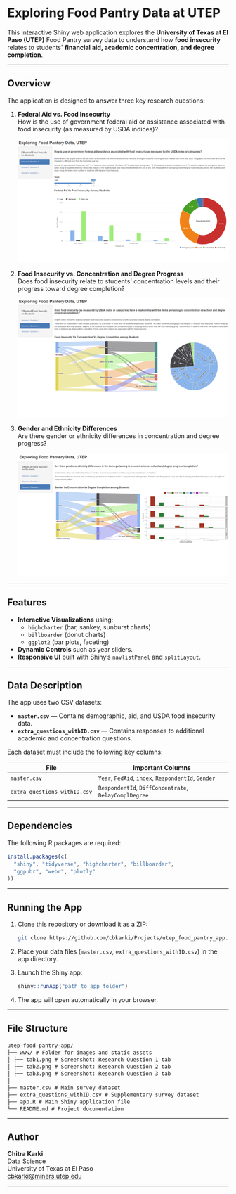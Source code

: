 # Exploring Food Pantry Data at UTEP

This interactive Shiny web application explores the **University of Texas at El Paso (UTEP)** Food Pantry survey data to understand how **food insecurity** relates to students' **financial aid, academic concentration, and degree completion**.

---

##  Overview

The application is designed to answer three key research questions:

1. **Federal Aid vs. Food Insecurity**  
   How is the use of government federal aid or assistance associated with food insecurity (as measured by USDA indices)?
   
   ![Tab 1 Screenshot](images/tab1.png)

2. **Food Insecurity vs. Concentration and Degree Progress**  
   Does food insecurity relate to students' concentration levels and their progress toward degree completion?
   
   ![Tab 2 Screenshot](images/tab2.png)

3. **Gender and Ethnicity Differences**  
   Are there gender or ethnicity differences in concentration and degree progress?
   
   ![Tab 3 Screenshot](images/tab3.png)

---

##  Features

- **Interactive Visualizations** using:
  - `highcharter` (bar, sankey, sunburst charts)
  - `billboarder` (donut charts)
  - `ggplot2` (bar plots, faceting)
- **Dynamic Controls** such as year sliders.
- **Responsive UI** built with Shiny’s `navlistPanel` and `splitLayout`.

---

##  Data Description

The app uses two CSV datasets:
- **`master.csv`** — Contains demographic, aid, and USDA food insecurity data.
- **`extra_questions_withID.csv`** — Contains responses to additional academic and concentration questions.

Each dataset must include the following key columns:

| File | Important Columns |
|------|--------------------|
| `master.csv` | `Year`, `FedAid`, `index`, `RespondentId`, `Gender` |
| `extra_questions_withID.csv` | `RespondentId`, `DiffConcentrate`, `DelayComplDegree` |

---

##  Dependencies

The following R packages are required:

```r
install.packages(c(
  "shiny", "tidyverse", "highcharter", "billboarder",
  "ggpubr", "webr", "plotly"
))
```

---

##  Running the App

1. Clone this repository or download it as a ZIP:
   ```bash
   git clone https://github.com/cbkarki/Projects/utep_food_pantry_app.git
   ```

2. Place your data files (`master.csv`, `extra_questions_withID.csv`) in the app directory.

3. Launch the Shiny app:
   ```r
   shiny::runApp("path_to_app_folder")
   ```

4. The app will open automatically in your browser.

---

## File Structure

```
utep-food-pantry-app/
├── www/ # Folder for images and static assets
│ ├── tab1.png # Screenshot: Research Question 1 tab
│ ├── tab2.png # Screenshot: Research Question 2 tab
│ ├── tab3.png # Screenshot: Research Question 3 tab
│
├── master.csv # Main survey dataset
├── extra_questions_withID.csv # Supplementary survey dataset
├── app.R # Main Shiny application file
└── README.md # Project documentation
```

---

##  Author

**Chitra Karki**  
Data Science  
University of Texas at El Paso  
cbkarki@miners.utep.edu

---

